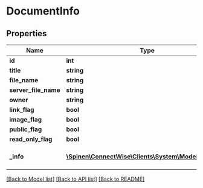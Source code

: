 # DocumentInfo

## Properties
Name | Type | Description | Notes
------------ | ------------- | ------------- | -------------
**id** | **int** |  | [optional] 
**title** | **string** |  | [optional] 
**file_name** | **string** |  | [optional] 
**server_file_name** | **string** |  | [optional] 
**owner** | **string** |  | [optional] 
**link_flag** | **bool** |  | [optional] 
**image_flag** | **bool** |  | [optional] 
**public_flag** | **bool** |  | [optional] 
**read_only_flag** | **bool** |  | [optional] 
**_info** | [**\Spinen\ConnectWise\Clients\System\Model\Metadata**](Metadata.md) | Metadata of the entity | [optional] 

[[Back to Model list]](../README.md#documentation-for-models) [[Back to API list]](../README.md#documentation-for-api-endpoints) [[Back to README]](../README.md)


